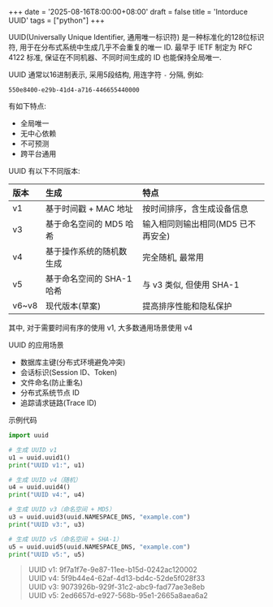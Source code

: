 +++
date = '2025-08-16T8:00:00+08:00'
draft = false
title = 'Intorduce UUID'
tags = ["python"]
+++

UUID(Universally Unique Identifier, 通用唯一标识符) 是一种标准化的128位标识符, 用于在分布式系统中生成几乎不会重复的唯一 ID. 最早于 IETF 制定为 RFC 4122 标准, 保证在不同机器、不同时间生成的 ID 也能保持全局唯一.

UUID 通常以16进制表示, 采用5段结构, 用连字符 `-` 分隔, 例如:
```
550e8400-e29b-41d4-a716-446655440000
```

有如下特点:
- 全局唯一
- 无中心依赖
- 不可预测
- 跨平台通用

UUID 有以下不同版本:

| 版本 | 生成 | 特点 |
| :--- | :--- | :--- |
| v1 | 基于时间戳 + MAC 地址 | 按时间排序，含生成设备信息 |
| v3 | 基于命名空间的 MD5 哈希 | 输入相同则输出相同(MD5 已不再安全) |
| v4 | 基于操作系统的随机数生成 | 完全随机, 最常用 |
| v5 | 基于命名空间的 SHA-1 哈希 | 与 v3 类似, 但使用 SHA-1 |
| v6~v8 | 现代版本(草案) | 提高排序性能和隐私保护 |

其中, 对于需要时间有序的使用 v1, 大多数通用场景使用 v4

UUID 的应用场景
- 数据库主键(分布式环境避免冲突)
- 会话标识(Session ID、Token)
- 文件命名(防止重名)
- 分布式系统节点 ID
- 追踪请求链路(Trace ID)

示例代码
```Python
import uuid

# 生成 UUID v1
u1 = uuid.uuid1()
print("UUID v1:", u1)

# 生成 UUID v4（随机）
u4 = uuid.uuid4()
print("UUID v4:", u4)

# 生成 UUID v3（命名空间 + MD5）
u3 = uuid.uuid3(uuid.NAMESPACE_DNS, "example.com")
print("UUID v3:", u3)

# 生成 UUID v5（命名空间 + SHA-1）
u5 = uuid.uuid5(uuid.NAMESPACE_DNS, "example.com")
print("UUID v5:", u5)
```
> UUID v1: 9f7a1f7e-9e87-11ee-b15d-0242ac120002  
> UUID v4: 5f9b44e4-62af-4d13-bd4c-52de5f028f33  
> UUID v3: 9073926b-929f-31c2-abc9-fad77ae3e8eb  
> UUID v5: 2ed6657d-e927-568b-95e1-2665a8aea6a2  


